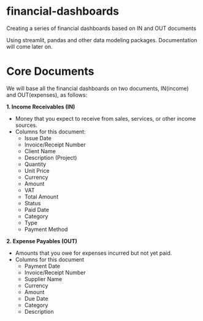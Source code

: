 # financial-dashboards

Creating a series of financial dashboards based on IN and OUT documents

Using streamlit, pandas and other data modeling packages. Documentation will come later on.

# Core Documents

We will base all the financial dashboards on two documents, IN(income) and OUT(expenses), as follows:

**1. Income Receivables (IN)**

- Money that you expect to receive from sales, services, or other income sources.
- Columns for this document:
  - Issue Date
  - Invoice/Receipt Number
  - Client Name
  - Description (Project)
  - Quantity
  - Unit Price
  - Currency
  - Amount
  - VAT
  - Total Amount
  - Status
  - Paid Date
  - Category
  - Type
  - Payment Method

**2. Expense Payables (OUT)**

- Amounts that you owe for expenses incurred but not yet paid.
- Columns for this document
  - Payment Date
  - Invoice/Receipt Number
  - Supplier Name
  - Currency
  - Amount
  - Due Date
  - Category
  - Description
